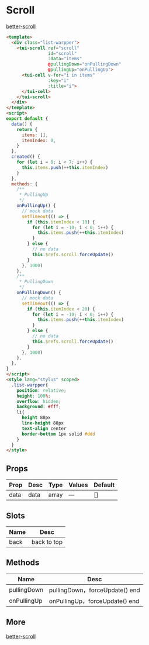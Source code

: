 # Scroll

[better-scroll](https://github.com/ustbhuangyi/better-scroll)

```html
<template>
  <div class="list-warpper">
    <tui-scroll ref="scroll"
                id="scroll"
                :data="items"
                @pullingDown="onPullingDown"
                @pullingUp="onPullingUp">
      <tui-cell v-for="i in items"
                :key="i"
                :title="i">
      </tui-cell>
    </tui-scroll>
  </div>
</template>
<script>
export default {
  data() {
    return {
      items: [],
      itemIndex: 0,
    }
  },
  created() {
    for (let i = 0; i < 7; i++) {
      this.items.push(++this.itemIndex)
    }
  },
  methods: {
    /**
     * PullingUp
     */
    onPullingUp() {
      // mock data
      setTimeout(() => {
        if (this.itemIndex < 10) {
          for (let i = -10; i < 0; i++) {
            this.items.push(++this.itemIndex)
          }
        } else {
          // no data
          this.$refs.scroll.forceUpdate()
        }
      }, 1000)
    },
    /**
     * PullingDown
     */
    onPullingDown() {
      // mock data
      setTimeout(() => {
        if (this.itemIndex < 20) {
          for (let i = -10; i < 0; i++) {
            this.items.push(++this.itemIndex)
          }
        } else {
          // no data
          this.$refs.scroll.forceUpdate()
        }
      }, 1000)
    },
  },
}
</script>
<style lang="stylus" scoped>
  .list-warpper{
    position: relative;
    height: 100%;
    overflow: hidden;
    background: #fff;
    li{
      height 88px
      line-height 88px
      text-align center
      border-bottom 1px solid #ddd
    }
  }
</style>
```

## Props

| Prop  | Desc        | Type    | Values     | Default  |
| ----- | ----------- | ------- | ---------- | -------------------- |
| data  | data        | array   | —          | []                   |

## Slots
| Name | Desc        |
| ---- | ----------- |
| back | back to top |

## Methods
| Name | Desc       |
| ----------- | ----- |
| pullingDown | pullingDown，forceUpdate() end |
| onPullingUp | onPullingUp，forceUpdate() end |

## More
[better-scroll](https://github.com/ustbhuangyi/better-scroll)

